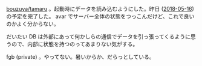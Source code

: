 [bouzuya/tamaru][] 。起動時にデータを読み込むようにした。昨日 ([2018-05-16][]) の予定を完了した。 avar でサーバー全体の状態をつっこんだけど、これで良いのかよく分からない。

だいたい DB は外部にあって何かしらの通信でデータを引っ張ってくるように思うので、内部に状態を持つのってあまりない気がする。

fgb (private) 。やってない。暑いからか、だらっとしている。

[2018-05-16]: https://blog.bouzuya.net/2018/05/16/
[bouzuya/tamaru]: https://github.com/bouzuya/tamaru
